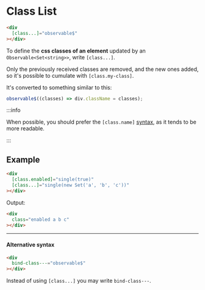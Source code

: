 # Class List

```html
<div
  [class...]="observable$"
></div>
```

To define the **css classes of an element** updated by an `Observable<Set<string>>`, write `[class...]`.

Only the previously received classes are removed, and the new ones added, so it's possible to cumulate with `[class.my-class]`.

It's converted to something similar to this:

```ts
observable$((classes) => div.className = classes);
```

:::info

When possible, you should prefer the `[class.name]` [syntax](/docs/documentation/syntax/attributes/bind/reactive-class/),
as it tends to be more readable.

:::

## Example

```html
<div
  [class.enabled]="single(true)"
  [class...]="single(new Set('a', 'b', 'c'))"
></div>
```

Output:

```html
<div
  class="enabled a b c"
></div>
```

---

#### Alternative syntax

```html
<div
  bind-class---="observable$"
></div>
```

Instead of using `[class...]` you may write `bind-class---`.
